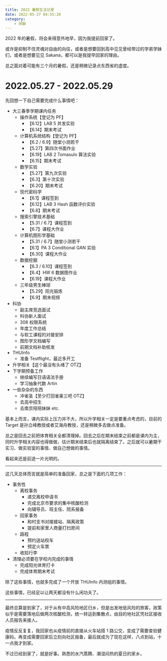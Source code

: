 ```yaml
---
title: 2022 暑假生活记录
date: 2022-05-27 04:55:28
category:
    - 闲聊
---
```


2022 年的暑假，将会来得意外地早，因为我提前回家了。

或许是抑制不住灵魂对自由的向往，或者是想要回到高中见见曾经带过的学弟学妹们，或者是想要见见 Sakana，都可以是我提早回家的理由。

总之面对着可能有三个月的暑假，还是稍微记录点东西省的虚度。

<!-- more -->

# 2022.05.27 - 2022.05.29

先回想一下自己需要完成什么事情吧：

- 大三春季学期课内任务
    - 操作系统【登记为 PF】
        - 【6.12】LAB 5 并发实验
        - 【6.14】期末考试
    - 计算机系统结构【登记为 PF】
        - 【6.2 / 6.9】随堂小测若干
        - 【5.27】第四次书面作业
        - 【6.19】LAB 2 Tomasulo 算法实验
        - 【6.15】期末考试
    - 数学实验
        - 【5.27】第九次实验
        - 【6.3】第十次实验
        - 【6.20】期末考试
    - 现代密码学
        - 【6.1】课程签到
        - 【6.12】LAB 3 Hash 函数评价实验
        - 【6.8】期末考试
    - 搜索引擎技术基础
        - 【5.31 / 6.7】课程签到
        - 【6.7】课程大作业
    - 计算机图形学基础
        - 【5.31 / 6.7】随堂小测若干
        - 【6.1】PA 3 Conditional GAN 实验
        - 【6.30】课程大作业
    - 数据挖掘
        - 【6.3 / 6.10】课程签到
        - 【6.4】HW 6 数据图作业
        - 【6.19】课程大作业
    - 三年级男生棒球
        - 【5.29】阳光锻炼
        - 【6.9】期末视频
- 科协
    - 副主席竞选面试
    - 科协新人面试
    - 308 权限系统
    - 年度工作总结
    - 与软工课程的对接安排
    - 图形学文档编写
    - 前期文档补助核发
- THUInfo
    - 准备 Testflight，最近多开工
- 升学相关【这个最没有头绪了 OTZ】
- 下学期预备工作
    - 继续编写日语语法手册
    - 学习抽象代数 Artin
- 一些杂杂的东西
    - 冲雀圣【至少打回雀豪三吧 OTZ】
    - 去高中招生
    - 去南京陪陪妹妹 etc.

基本上而言，课内实际上压力并不大，所以升学相关一定是要重点考虑的，目前的 Target 是孙立峰教授或者艾海舟教授，还是稍微多去做点准备。

总之是回去之前把体育相关全都清理掉。回去之后在期末结束之前都是课内为主，同时升学相关内容也得做做，估计期末结束后也就隔离结束了。之后就可以暑期干实习、做实验室的事情、做自己想做的事情。

看起来还是前途一片光明的。

---

这几天总体而言就是简单的准备回家，总之是下面的几项工作：

- 事务性
    - 离校事务
        - 递交离校申请书
        - 完成北京市要求的集中核酸检测
        - 向辅导员、班主任、院系报备
    - 回家事务
        - 和村支书对接接站、隔离政策
        - 提前和家里人商量打扫房间
    - 路程
        - 预约送站校车
        - 预定火车票
    - 收拾行李
- 清理必须要在学校内完成的事情
    - 完成阳光体育打卡
    - 完成体育期末考试

除了这些事情，也就多完成了一个开放 THUInfo 内测组的事情。

这些事情，已经足以让两天都没有什么闲功夫了。

---

最终总算是到家了，对于从有中高风险地区归乡，但是出发地低风险的旅客，政策似乎是需要落地后做两次核酸检测，统一转运到集散点，由目的地社区凭社区接收人员报告来接人。

疫情反反复复，我回家也从疫情前的直接从火车站搭 1 路公交，变成了需要查验健康码，再变成需要回家后立刻向社区报备，最后就成为了现在这样，八点到站，十一点我才到家。

不过已经到家了，就是好事。熟悉的水汽蒸腾、潮湿闷热的夏日的家乡。